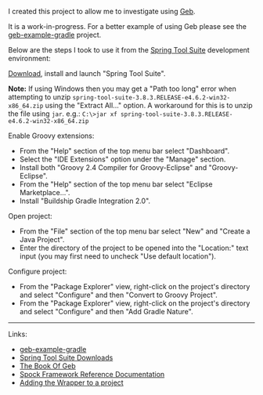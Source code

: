 I created this project to allow me to investigate using [Geb](http://www.gebish.org/).

It is a work-in-progress. For a better example of using Geb please see the [geb-example-gradle](https://github.com/geb/geb-example-gradle) project.

Below are the steps I took to use it from the [Spring Tool Suite](https://spring.io/tools) development environment:

[Download](https://spring.io/tools/sts/all), install and launch "Spring Tool Suite".

**Note:** If using Windows then you may get a "Path too long" error when attempting to unzip `spring-tool-suite-3.8.3.RELEASE-e4.6.2-win32-x86_64.zip` using the "Extract All..." option.
A workaround for this is to unzip the file using `jar`. e.g.: `C:\>jar xf spring-tool-suite-3.8.3.RELEASE-e4.6.2-win32-x86_64.zip`

Enable Groovy extensions:
* From the "Help" section of the top menu bar select "Dashboard".
* Select the "IDE Extensions" option under the "Manage" section.
* Install both "Groovy 2.4 Compiler for Groovy-Eclipse" and "Groovy-Eclipse".
* From the "Help" section of the top menu bar select "Eclipse Marketplace...".
* Install "Buildship Gradle Integration 2.0".

Open project:
* From the "File" section of the top menu bar select "New" and "Create a Java Project".
* Enter the directory of the project to be opened into the "Location:" text input (you may first need to uncheck "Use default location").

Configure project:
* From the "Package Explorer" view, right-click on the project's directory and select "Configure" and then "Convert to Groovy Project".
* From the "Package Explorer" view, right-click on the project's directory and select "Configure" and then "Add Gradle Nature".

---

Links:

* [geb-example-gradle](https://github.com/geb/geb-example-gradle)
* [Spring Tool Suite Downloads](https://spring.io/tools/sts/all)
* [The Book Of Geb](http://www.gebish.org/manual/current/)
* [Spock Framework Reference Documentation](http://spockframework.org/spock/docs/1.1-rc-3/index.html)
* [Adding the Wrapper to a project](https://docs.gradle.org/current/userguide/gradle_wrapper.html#sec:wrapper_generation)

